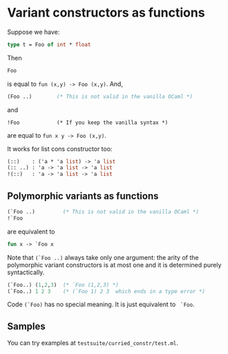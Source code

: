 Variant constructors as functions
==================================

Suppose we have:

```ocaml
type t = Foo of int * float
```

Then

```ocaml
Foo
```

is equal to `fun (x,y) -> Foo (x,y)`. And,

```ocaml
(Foo ..)        (* This is not valid in the vanilla OCaml *)
```

and
```
!Foo            (* If you keep the vanilla syntax *)
```

are equal to `fun x y -> Foo (x,y)`.

It works for list cons constructor too:

```ocaml
(::)    : ('a * 'a list) -> 'a list
(:: ..) : 'a -> 'a list -> 'a list
!(::)   : 'a -> 'a list -> 'a list
```

Polymorphic variants as functions
---------------------------------------------

```ocaml
(`Foo ..)         (* This is not valid in the vanilla OCaml *)
!`Foo
```

are equivalent to 

```ocaml
fun x -> `Foo x
```

Note that ``(`Foo ..)`` always take only one argument:
the arity of the polymorphic variant constructors is at most one
and  it is determined purely syntactically. 

```ocaml
(`Foo..) (1,2,3)  (* `Foo (1,2,3) *)
(`Foo..) 1 2 3    (* (`Foo 1) 2 3  which ends in a type error *)
```

Code ``(`Foo)`` has no special meaning. It is just equivalent to `` `Foo``.

Samples
---------------------------------------------

You can try examples at `testsuite/curried_constr/test.ml`.
